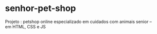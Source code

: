 # senhor-pet-shop
Projeto : petshop online especializado em cuidados com animais senior – em HTML, CSS e JS
